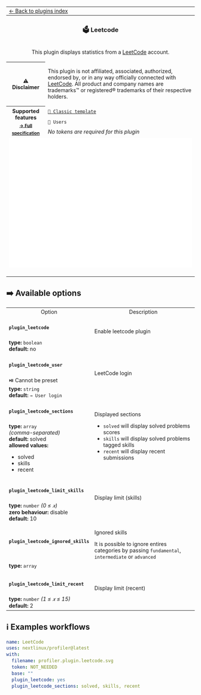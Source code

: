 <!--header-->
<table>
  <tr><td colspan="2"><a href="/README.md#-plugins">← Back to plugins index</a></td></tr>
  <tr><th colspan="2"><h3>🗳️ Leetcode</h3></th></tr>
  <tr><td colspan="2" align="center"><p>This plugin displays statistics from a <a href="https://leetcode.com">LeetCode</a> account.</p>
</td></tr>
  <tr><th>⚠️ Disclaimer</th><td><p>This plugin is not affiliated, associated, authorized, endorsed by, or in any way officially connected with <a href="https://leetcode.com">LeetCode</a>.
All product and company names are trademarks™ or registered® trademarks of their respective holders.</p>
</td></tr>
  <tr>
    <th rowspan="3">Supported features<br><sub><a href="metadata.yml">→ Full specification</a></sub></th>
    <td><a href="/source/templates/classic/README.md"><code>📗 Classic template</code></a></td>
  </tr>
  <tr>
    <td><code>👤 Users</code></td>
  </tr>
  <tr>
    <td><i>No tokens are required for this plugin</i></td>
  </tr>
  <tr>
    <td colspan="2" align="center">
      <img src="https://github.com/nextlinux/profiler/blob/examples/profiler.plugin.leetcode.svg" alt=""></img>
      <img width="900" height="1" alt="">
    </td>
  </tr>
</table>
<!--/header-->

## ➡️ Available options

<!--options-->
<table>
  <tr>
    <td align="center" nowrap="nowrap">Option</i></td><td align="center" nowrap="nowrap">Description</td>
  </tr>
  <tr>
    <td nowrap="nowrap"><h4><code>plugin_leetcode</code></h4></td>
    <td rowspan="2"><p>Enable leetcode plugin</p>
<img width="900" height="1" alt=""></td>
  </tr>
  <tr>
    <td nowrap="nowrap"><b>type:</b> <code>boolean</code>
<br>
<b>default:</b> no<br></td>
  </tr>
  <tr>
    <td nowrap="nowrap"><h4><code>plugin_leetcode_user</code></h4></td>
    <td rowspan="2"><p>LeetCode login</p>
<img width="900" height="1" alt=""></td>
  </tr>
  <tr>
    <td nowrap="nowrap">⏯️ Cannot be preset<br>
<b>type:</b> <code>string</code>
<br>
<b>default:</b> <code>→ User login</code><br></td>
  </tr>
  <tr>
    <td nowrap="nowrap"><h4><code>plugin_leetcode_sections</code></h4></td>
    <td rowspan="2"><p>Displayed sections</p>
<ul>
<li><code>solved</code> will display solved problems scores</li>
<li><code>skills</code> will display solved problems tagged skills</li>
<li><code>recent</code> will display recent submissions</li>
</ul>
<img width="900" height="1" alt=""></td>
  </tr>
  <tr>
    <td nowrap="nowrap"><b>type:</b> <code>array</code>
<i>(comma-separated)</i>
<br>
<b>default:</b> solved<br>
<b>allowed values:</b><ul><li>solved</li><li>skills</li><li>recent</li></ul></td>
  </tr>
  <tr>
    <td nowrap="nowrap"><h4><code>plugin_leetcode_limit_skills</code></h4></td>
    <td rowspan="2"><p>Display limit (skills)</p>
<img width="900" height="1" alt=""></td>
  </tr>
  <tr>
    <td nowrap="nowrap"><b>type:</b> <code>number</code>
<i>(0 ≤
𝑥)</i>
<br>
<b>zero behaviour:</b> disable</br>
<b>default:</b> 10<br></td>
  </tr>
  <tr>
    <td nowrap="nowrap"><h4><code>plugin_leetcode_ignored_skills</code></h4></td>
    <td rowspan="2"><p>Ignored skills</p>
<p>It is possible to ignore entires categories by passing <code>fundamental</code>, <code>intermediate</code> or <code>advanced</code></p>
<img width="900" height="1" alt=""></td>
  </tr>
  <tr>
    <td nowrap="nowrap"><b>type:</b> <code>array</code>
<br></td>
  </tr>
  <tr>
    <td nowrap="nowrap"><h4><code>plugin_leetcode_limit_recent</code></h4></td>
    <td rowspan="2"><p>Display limit (recent)</p>
<img width="900" height="1" alt=""></td>
  </tr>
  <tr>
    <td nowrap="nowrap"><b>type:</b> <code>number</code>
<i>(1 ≤
𝑥
≤ 15)</i>
<br>
<b>default:</b> 2<br></td>
  </tr>
</table>
<!--/options-->

## ℹ️ Examples workflows

<!--examples-->
```yaml
name: LeetCode
uses: nextlinux/profiler@latest
with:
  filename: profiler.plugin.leetcode.svg
  token: NOT_NEEDED
  base: ""
  plugin_leetcode: yes
  plugin_leetcode_sections: solved, skills, recent

```
<!--/examples-->
